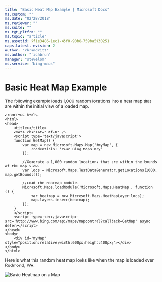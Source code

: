 ```yaml
---
title: "Basic Heat Map Example | Microsoft Docs"
ms.custom: ""
ms.date: "02/28/2018"
ms.reviewer: ""
ms.suite: ""
ms.tgt_pltfrm: ""
ms.topic: "article"
ms.assetid: 5f1e3486-1ec1-45f0-98b8-759ba5930251
caps.latest.revision: 2
author: "rbrundritt"
ms.author: "richbrun"
manager: "stevelom"
ms.service: "bing-maps"
---
```

# Basic Heat Map Example
The following example loads 1,000 random locations into a heat map that are within the initial view of a loaded map.

```
<!DOCTYPE html>
<html>
<head>
    <title></title>
    <meta charset="utf-8" />
	<script type='text/javascript'>
    function GetMap() {
        var map = new Microsoft.Maps.Map('#myMap', {
            credentials: ‘Your Bing Maps Key’
        });

        //Generate a 1,000 random locations that are within the bounds of the map view.
        var locs = Microsoft.Maps.TestDataGenerator.getLocations(1000, map.getBounds());

        //Load the HeatMap module.
        Microsoft.Maps.loadModule('Microsoft.Maps.HeatMap', function () {
            var heatmap = new Microsoft.Maps.HeatMapLayer(locs);
            map.layers.insert(heatmap);
        });
    }
    </script>
    <script type='text/javascript' src='http://www.bing.com/api/maps/mapcontrol?callback=GetMap' async defer></script>
</head>
<body>
    <div id="myMap" style="position:relative;width:600px;height:400px;"></div>
</body>
</html>
```

Here is what this random heat map looks like when the map is loaded over Redmond, WA. 

![Basic Heatmap on a Map](../v8-web-control/media/bmv8-basicheatmapexample-map.png)